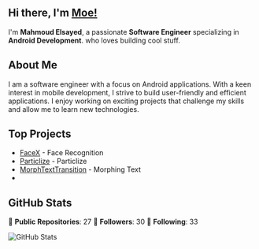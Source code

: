 ## Hi there, I'm [Moe!](https://www.linkedin.com/in/mahmoud-elsayed-esaa/)

I'm **Mahmoud Elsayed**, a passionate **Software Engineer** specializing in **Android Development**. who loves building cool stuff.

## About Me

I am a software engineer with a focus on Android applications. With a keen interest in mobile development, I strive to build user-friendly and efficient applications. I enjoy working on exciting projects that challenge my skills and allow me to learn new technologies.

## Top Projects

- [FaceX](https://github.com/MahmoudElsayedEssa/FaceX) - Face Recognition
- [Particlize](https://github.com/MahmoudElsayedEssa/Particlize) - Particlize 
- [MorphTextTransition](https://github.com/MahmoudElsayedEssa/MorphTextTransition) - Morphing Text
- 
## GitHub Stats

🌟 **Public Repositories**: 27
👥 **Followers**: 30
🔗 **Following**: 33

![GitHub Stats](https://github-readme-stats.vercel.app/api?username=MahmoudElsayedEssa&show_icons=true&hide_title=true&count_private=true&bg_color=30,e96443,904e95&title_color=fff&text_color=fff&icon_color=fff)

